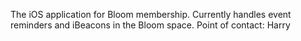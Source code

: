 The iOS application for Bloom membership. Currently handles event reminders and iBeacons in the Bloom space.
Point of contact: Harry
